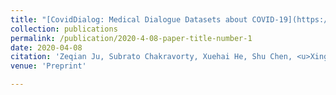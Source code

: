 ```yaml
---
title: "[CovidDialog: Medical Dialogue Datasets about COVID-19](https://pengtaoxie.github.io/coviddiag.pdf)"
collection: publications
permalink: /publication/2020-4-08-paper-title-number-1
date: 2020-04-08
citation: 'Zeqian Ju, Subrato Chakravorty, Xuehai He, Shu Chen, <u>Xingyi Yang</u>, Pengtao Xie'
venue: 'Preprint'

---
```


